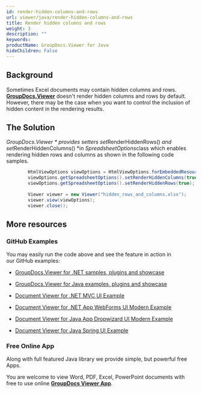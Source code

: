 ```yaml
---
id: render-hidden-columns-and-rows
url: viewer/java/render-hidden-columns-and-rows
title: Render hidden columns and rows
weight: 3
description: ""
keywords: 
productName: GroupDocs.Viewer for Java
hideChildren: False
---
```

## Background

Sometimes Excel documents may contain hidden columns and rows. [**GroupDocs.Viewer**](https://products.groupdocs.com/viewer/java) doesn't render hidden columns and rows by default. However, there may be the case when you want to control the inclusion of hidden content in the rendering results. 

## The Solution

*GroupDocs.Viewer * provides setters set*RenderHiddenRows() *and set*RenderHiddenColumns() *in *SpreadsheetOptions*class which enables rendering hidden rows and columns as shown in the following code samples. 

```csharp
        HtmlViewOptions viewOptions = HtmlViewOptions.forEmbeddedResources("page_{0}.html");
        viewOptions.getSpreadsheetOptions().setRenderHiddenColumns(true);
        viewOptions.getSpreadsheetOptions().setRenderHiddenRows(true);
 
        Viewer viewer = new Viewer("hidden_rows_and_columns.xlsx");
        viewer.view(viewOptions);
        viewer.close();
```

## More resources

### GitHub Examples

You may easily run the code above and see the feature in action in our GitHub examples:

*   [GroupDocs.Viewer for .NET samples, plugins and showcase](https://github.com/groupdocs-viewer/GroupDocs.Viewer-for-.NET)
    
*   [GroupDocs.Viewer for Java examples, plugins and showcase](https://github.com/groupdocs-viewer/GroupDocs.Viewer-for-Java)
    
*   [Document Viewer for .NET MVC UI Example](https://github.com/groupdocs-viewer/GroupDocs.Viewer-for-.NET-MVC) 
    
*   [Document Viewer for .NET App WebForms UI Modern Example](https://github.com/groupdocs-viewer/GroupDocs.Viewer-for-.NET-WebForms)
    
*   [Document Viewer for Java App Dropwizard UI Modern Example](https://github.com/groupdocs-viewer/GroupDocs.Viewer-for-Java-Dropwizard)
    
*   [Document Viewer for Java Spring UI Example](https://github.com/groupdocs-viewer/GroupDocs.Viewer-for-Java-Spring)
    

### Free Online App

Along with full featured Java library we provide simple, but powerful free Apps.

You are welcome to view Word, PDF, Excel, PowerPoint documents with free to use online **[GroupDocs Viewer App](https://products.groupdocs.app/viewer)**.
